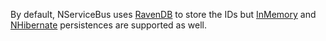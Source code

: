 By default, NServiceBus uses [RavenDB](/nservicebus/ravendb/) to store the IDs but [InMemory](/nservicebus/persistence/in-memory.md) and [NHibernate](/nservicebus/nhibernate/) persistences are supported as well.